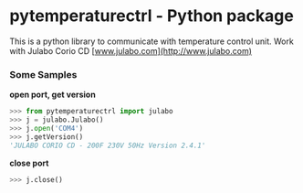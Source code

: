 pytemperaturectrl - Python package
======================

This is a python library to communicate with temperature control unit. Work with Julabo Corio CD
[www.julabo.com](http://www.julabo.com)

### Some Samples

**open port, get version**
```python
>>> from pytemperaturectrl import julabo
>>> j = julabo.Julabo()
>>> j.open('COM4')
>>> j.getVersion()
'JULABO CORIO CD - 200F 230V 50Hz Version 2.4.1'
```

**close port**
```python
>>> j.close()
```
